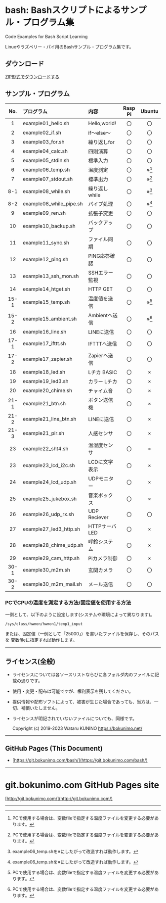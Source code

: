 # bash: Bashスクリプトによるサンプル・プログラム集
Code Examples for Bash Script Learning

Linuxやラズベリー・パイ用のBashサンプル・プログラム集です。

## ダウンロード

[ZIP形式でダウンロードする](https://github.com/bokunimowakaru/bash/zipball/master)

## サンプル・プログラム

|  No.  | プログラム            | 内容        | Rasp Pi | Ubuntu  |
|:-----:|:----------------------|:------------|:-------:|:-------:|
|   1   |example01_hello.sh     |Hello,world! |    〇   |    〇   |
|   2   |example02_if.sh        |if～else～   |    〇   |    〇   |
|   3   |example03_for.sh       |繰り返しfor  |    〇   |    〇   |
|   4   |example04_calc.sh      |四則演算     |    〇   |    〇   |
|   5   |example05_stdin.sh     |標準入力     |    〇   |    〇   |
|   6   |example06_temp.sh      |温度測定     |    〇   |  ※[^1] |
|   7   |example07_stdout.sh    |標準出力     |    〇   |  ※[^1] |
|   8-1 |example08_while.sh     |繰り返しwhile|    〇   |  ※[^2] |
|   8-2 |example08_while_pipe.sh|パイプ処理   |    〇   |  ※[^2] |
|   9   |example09_ren.sh       |拡張子変更   |    〇   |    〇   |
|  10   |example10_backup.sh    |バックアップ |    〇   |    〇   |
|  11   |example11_sync.sh      |ファイル同期 |    〇   |    〇   |
|  12   |example12_ping.sh      |PING応答確認 |    〇   |    〇   |
|  13   |example13_ssh_mon.sh   |SSHエラー監視|    〇   |    〇   |
|  14   |example14_htget.sh     |HTTP GET     |    〇   |    〇   |
|  15-1 |example15_temp.sh      |温度値を送信 |    〇   |  ※[^1] |
|  15-2 |example15_ambient.sh   |Ambientへ送信|    〇   |  ※[^1] |
|  16   |example16_line.sh      |LINEに送信   |    〇   |    〇   |
|  17-1 |example17_ifttt.sh     |IFTTTへ送信  |    〇   |    〇   |
|  17-2 |example17_zapier.sh    |Zapierへ送信 |    〇   |    〇   |
|  18   |example18_led.sh       |Lチカ BASIC  |    〇   |    ×   |
|  19   |example19_led3.sh      |カラー Lチカ |    〇   |    ×   |
|  20   |example20_chime.sh     |チャイム音   |    〇   |    ×   |
|  21-1 |example21_btn.sh       |ボタン送信機 |    〇   |    ×   |
|  21-2 |example21_line_btn.sh  |LINEに送信   |    〇   |    ×   |
|  21-3 |example21_pir.sh       |人感センサ   |    〇   |    ×   |
|  23   |example22_sht4.sh      |温湿度センサ |    〇   |    ×   |
|  23   |example23_lcd_i2c.sh   |LCDに文字表示|    〇   |    ×   |
|  24   |example24_lcd_udp.sh   |UDPモニター  |    〇   |    ×   |
|  25   |example25_jukebox.sh   |音楽ボックス |    〇   |    ×   |
|  26   |example26_udp_rx.sh    |UDP Reciever |    〇   |    〇   |
|  27   |example27_led3_http.sh |HTTPサーバLED|    〇   |    ×   |
|  28   |example28_chime_udp.sh |呼鈴システム |    〇   |    ×   |
|  29   |example29_cam_http.sh  |Piカメラ制御 |    〇   |    ×   |
|  30-1 |example30_m2m.sh       |玄関カメラ   |    〇   |    〇   |
|  30-2 |example30_m2m_mail.sh  |メール送信   |    〇   |    〇   |

[^1]: PCで使用する場合は、変数fileで指定する温度ファイルを変更する必要があります。

[^2]: example06_temp.shを※[^1]にしたがって改造すれば動作します。

### PCでCPUの温度を測定する方法/固定値を使用する方法

一例として、以下のように設定します(システムや環境によって異なります)。  

	/sys/class/hwmon/hwmon1/temp1_input

または、固定値（一例として「25000」）を書いたファイルを保存し、そのパスを
変数fileに指定すれば動作します。

--------------------------------------------------------------------------------
## ライセンス(全般)

* ライセンスについては各ソースリストならびに各フォルダ内のファイルに記載の通りです。  
* 使用・変更・配布は可能ですが、権利表示を残してください。  
* 提供情報や配布ソフトによって、被害が生じた場合であっても、当方は、一切、補償いたしません。  
* ライセンスが明記されていないファイルについても、同様です。  

	Copyright (c) 2019-2023 Wataru KUNINO <https://bokunimo.net/>  

----------------------------------------------------------------

## GitHub Pages (This Document)
* [https://git.bokunimo.com/bash/](https://git.bokunimo.com/bash/)  

----------------------------------------------------------------

# git.bokunimo.com GitHub Pages site
[http://git.bokunimo.com/](http://git.bokunimo.com/)  

----------------------------------------------------------------
